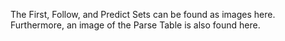 The First, Follow, and Predict Sets can be found as images here.
Furthermore, an image of the Parse Table is also found here.
